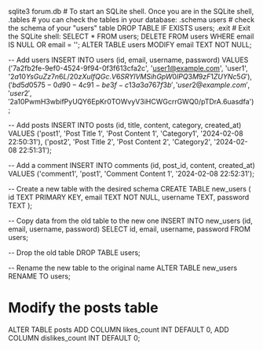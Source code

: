 sqlite3 forum.db  # To start an SQLite shell. Once you are in the SQLite shell,
.tables                   # you can check the tables in your database:
.schema users             # check the schema of your "users" table
DROP TABLE IF EXISTS users; 
.exit                     # Exit the SQLite shell:
SELECT * FROM users;
DELETE FROM users WHERE email IS NULL OR email = '';
ALTER TABLE users MODIFY email TEXT NOT NULL;


-- Add users
INSERT INTO users (id, email, username, password) VALUES
('7a2fb2fe-9ef0-4524-9f94-0f3f613cfa2c', 'user1@example.com', 'user1', '$2a$10$YsGuZz7n6L/20zXuIfQGc.V6SRYlVMSihGpW0IPQ3M9zF1ZUYNc5G'),
('bd5d0575-0d90-4c91-be3f-c13a3a767f3b', 'user2@example.com', 'user2', '$2a$10$PwmH3wbifPyUQY6EpKr0TOWvyV3iHCWGcrrGWQ0/pTDrA.6uasdfa');

-- Add posts
INSERT INTO posts (id, title, content, category, created_at) VALUES
('post1', 'Post Title 1', 'Post Content 1', 'Category1', '2024-02-08 22:50:31'),
('post2', 'Post Title 2', 'Post Content 2', 'Category2', '2024-02-08 22:51:31');

-- Add a comment
INSERT INTO comments (id, post_id, content, created_at) VALUES
('comment1', 'post1', 'Comment Content 1', '2024-02-08 22:52:31');


-- Create a new table with the desired schema
CREATE TABLE new_users (
    id TEXT PRIMARY KEY,
    email TEXT NOT NULL,
    username TEXT,
    password TEXT
);

-- Copy data from the old table to the new one
INSERT INTO new_users (id, email, username, password)
SELECT id, email, username, password
FROM users;

-- Drop the old table
DROP TABLE users;

-- Rename the new table to the original name
ALTER TABLE new_users RENAME TO users;

# Modify the posts table
ALTER TABLE posts
ADD COLUMN likes_count INT DEFAULT 0,
ADD COLUMN dislikes_count INT DEFAULT 0;